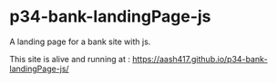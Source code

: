 # p34-bank-landingPage-js
A landing page for a bank site with js.

This site is alive and running at : https://aash417.github.io/p34-bank-landingPage-js/
